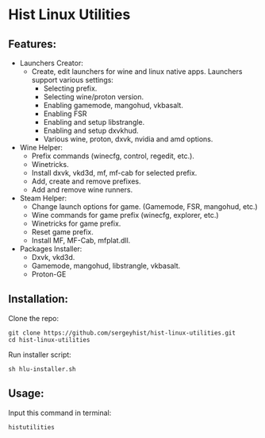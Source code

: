 # Hist Linux Utilities 
## Features:
+ Launchers Creator:   
   - Create, edit launchers for wine and linux native apps. Launchers support various settings:   
     - Selecting prefix.   
     - Selecting wine/proton version.   
     - Enabling gamemode, mangohud, vkbasalt.    
     - Enabling FSR
     - Enabling and setup libstrangle.   
     - Enabling and setup dxvkhud.   
     - Various wine, proton, dxvk, nvidia and amd options.
+ Wine Helper:   
   - Prefix commands (winecfg, control, regedit, etc.).   
   - Winetricks.   
   - Install dxvk, vkd3d, mf, mf-cab for selected prefix. 
   - Add, create and remove prefixes.   
   - Add and remove wine runners.   
 + Steam Helper:     
   - Change launch options for game. (Gamemode, FSR, mangohud, etc.)
   - Wine commands for game prefix (winecfg, explorer, etc.)  
   - Winetricks for game prefix.   
   - Reset game prefix.   
   - Install MF, MF-Cab, mfplat.dll.
 + Packages Installer:
   - Dxvk, vkd3d.
   - Gamemode, mangohud, libstrangle, vkbasalt.
   - Proton-GE
## Installation:
Clone the repo:

    git clone https://github.com/sergeyhist/hist-linux-utilities.git
    cd hist-linux-utilities

Run installer script:

    sh hlu-installer.sh
    
## Usage:
Input this command in terminal:

    histutilities
    


